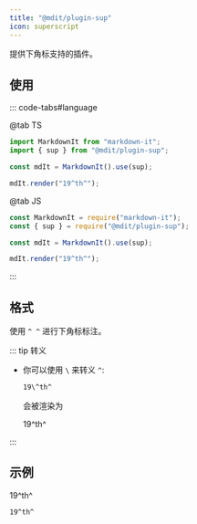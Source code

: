 ```yaml
---
title: "@mdit/plugin-sup"
icon: superscript
---
```


提供下角标支持的插件。

<!-- more -->

## 使用

::: code-tabs#language

@tab TS

```ts
import MarkdownIt from "markdown-it";
import { sup } from "@mdit/plugin-sup";

const mdIt = MarkdownIt().use(sup);

mdIt.render("19^th^");
```

@tab JS

```js
const MarkdownIt = require("markdown-it");
const { sup } = require("@mdit/plugin-sup");

const mdIt = MarkdownIt().use(sup);

mdIt.render("19^th^");
```

:::

## 格式

使用 `^ ^` 进行下角标标注。

::: tip 转义

- 你可以使用 `\` 来转义 `^`:

  ```md
  19\^th^
  ```

  会被渲染为

  19\^th^

:::

## 示例

19^th^

```md
19^th^
```
